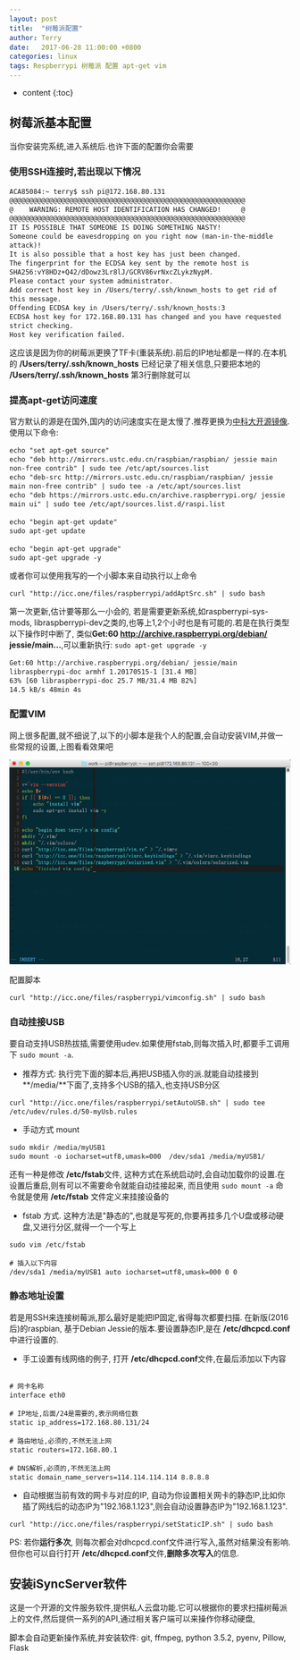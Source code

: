 ```yaml
---
layout: post
title:  "树莓派配置"
author: Terry
date:   2017-06-28 11:00:00 +0800
categories: linux
tags: Respberrypi 树莓派 配置 apt-get vim
---
```


* content
{:toc}

## 树莓派基本配置
当你安装完系统,进入系统后.也许下面的配置你会需要






### 使用SSH连接时,若出现以下情况

```shell
ACA85084:~ terry$ ssh pi@172.168.80.131
@@@@@@@@@@@@@@@@@@@@@@@@@@@@@@@@@@@@@@@@@@@@@@@@@@@@@@@@@@@
@    WARNING: REMOTE HOST IDENTIFICATION HAS CHANGED!     @
@@@@@@@@@@@@@@@@@@@@@@@@@@@@@@@@@@@@@@@@@@@@@@@@@@@@@@@@@@@
IT IS POSSIBLE THAT SOMEONE IS DOING SOMETHING NASTY!
Someone could be eavesdropping on you right now (man-in-the-middle attack)!
It is also possible that a host key has just been changed.
The fingerprint for the ECDSA key sent by the remote host is
SHA256:vY8HDz+Q42/dDowz3Lr8lJ/GCRV86vrNxcZLykzNypM.
Please contact your system administrator.
Add correct host key in /Users/terry/.ssh/known_hosts to get rid of this message.
Offending ECDSA key in /Users/terry/.ssh/known_hosts:3
ECDSA host key for 172.168.80.131 has changed and you have requested strict checking.
Host key verification failed.
```

这应该是因为你的树莓派更换了TF卡(重装系统).前后的IP地址都是一样的.在本机的 **/Users/terry/.ssh/known_hosts** 已经记录了相关信息,只要把本地的 **/Users/terry/.ssh/known_hosts** 第3行删除就可以

### 提高apt-get访问速度
官方默认的源是在国外,国内的访问速度实在是太慢了.推荐更换为[中科大开源镜像](http://mirrors.ustc.edu.cn).使用以下命令: 

```shell
echo "set apt-get source"
echo "deb http://mirrors.ustc.edu.cn/raspbian/raspbian/ jessie main non-free contrib" | sudo tee /etc/apt/sources.list
echo "deb-src http://mirrors.ustc.edu.cn/raspbian/raspbian/ jessie main non-free contrib" | sudo tee -a /etc/apt/sources.list
echo "deb https://mirrors.ustc.edu.cn/archive.raspberrypi.org/ jessie main ui" | sudo tee /etc/apt/sources.list.d/raspi.list

echo "begin apt-get update"
sudo apt-get update

echo "begin apt-get upgrade"
sudo apt-get upgrade -y
```

或者你可以使用我写的一个小脚本来自动执行以上命令

```shell
curl "http://icc.one/files/raspberrypi/addAptSrc.sh" | sudo bash
```

第一次更新,估计要等那么一小会的, 若是需要更新系统,如raspberrypi-sys-mods, libraspberrypi-dev之类的,也等上1,2个小时也是有可能的.若是在执行类型以下操作时中断了, 类似**Get:60 http://archive.raspberrypi.org/debian/ jessie/main...**,可以重新执行: `sudo apt-get upgrade -y` 

```shell
Get:60 http://archive.raspberrypi.org/debian/ jessie/main libraspberrypi-doc armhf 1.20170515-1 [31.4 MB]
63% [60 libraspberrypi-doc 25.7 MB/31.4 MB 82%]                                  14.5 kB/s 48min 4s
```

### 配置VIM
网上很多配置,就不细说了,以下的小脚本是我个人的配置,会自动安装VIM,并做一些常规的设置,上图看看效果吧

![](/files/raspberrypi/20170629-174742.png)

配置脚本

```shell
curl "http://icc.one/files/raspberrypi/vimconfig.sh" | sudo bash
```

### 自动挂接USB
要自动支持USB热拔插,需要使用udev.如果使用fstab,则每次插入时,都要手工调用下 `sudo mount -a`.

* 推荐方式:
执行完下面的脚本后,再把USB插入你的派.就能自动挂接到**/media/**下面了,支持多个USB的插入,也支持USB分区

```shell
curl "http://icc.one/files/raspberrypi/setAutoUSB.sh" | sudo tee /etc/udev/rules.d/50-myUsb.rules 
```

* 手动方式 mount 

```shell
sudo mkdir /media/myUSB1
sudo mount -o iocharset=utf8,umask=000  /dev/sda1 /media/myUSB1/
```

还有一种是修改 **/etc/fstab**文件, 这种方式在系统启动时,会自动加载你的设置.在设置后重启,则有可以不需要命令就能自动挂接起来, 而且使用  `sudo mount -a` 命令就是使用 **/etc/fstab** 文件定义来挂接设备的

* fstab 方式. 这种方法是"静态的",也就是写死的,你要再挂多几个U盘或移动硬盘,又进行分区,就得一个一个写上

```shell
sudo vim /etc/fstab

# 插入以下内容
/dev/sda1 /media/myUSB1 auto iocharset=utf8,umask=000 0 0
```



### 静态地址设置
若是用SSH来连接树莓派,那么最好是能把IP固定,省得每次都要扫描.
在新版(2016后)的raspbian, 基于Debian Jessie的版本.要设置静态IP,是在 **/etc/dhcpcd.conf** 中进行设置的.

* 手工设置有线网络的例子, 打开 **/etc/dhcpcd.conf**文件,在最后添加以下内容

```shell

# 网卡名称
interface eth0

# IP地址,后面/24是需要的,表示网络位数
static ip_address=172.168.80.131/24

# 路由地址,必须的,不然无法上网
static routers=172.168.80.1

# DNS解析,必须的,不然无法上网
static domain_name_servers=114.114.114.114 8.8.8.8

```

* 自动根据当前有效的网卡与对应的IP, 自动为你设置相关网卡的静态IP,比如你插了网线后的动态IP为"192.168.1.123",则会自动设置静态IP为"192.168.1.123".

```shell
curl "http://icc.one/files/raspberrypi/setStaticIP.sh" | sudo bash
```

PS:  若你**运行多次**, 则每次都会对dhcpcd.conf文件进行写入,虽然对结果没有影响.但你也可以自行打开 **/etc/dhcpcd.conf**文件,**删除多次写入**的信息.

## 安装iSyncServer软件
这是一个开源的文件服务软件,提供私人云盘功能.它可以根据你的要求扫描树莓派上的文件,然后提供一系列的API,通过相关客户端可以来操作你移动硬盘,

脚本会自动更新操作系统,并安装软件: git, ffmpeg, python 3.5.2, pyenv, Pillow, Flask
